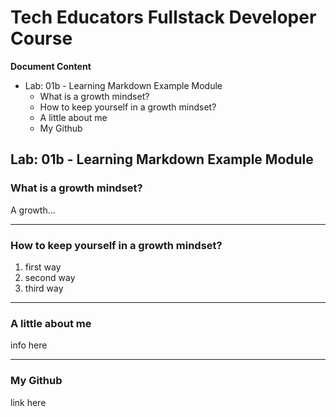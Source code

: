 # Tech Educators Fullstack Developer Course

**Document Content**
- Lab: 01b - Learning Markdown Example Module
  - What is a growth mindset?
  - How to keep yourself in a growth mindset?
  - A little about me
  - My Github

## Lab: 01b - Learning Markdown Example Module

### What is a growth mindset?

A growth...

***

### How to keep yourself in a growth mindset?

1. first way
2. second way
3. third way

***

### A little about me

info here

***

### My Github

link here
